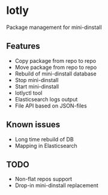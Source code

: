 # lotly

Package management for mini-dinstall

## Features

* Copy package from repo to repo
* Move package from repo to repo
* Rebuild of mini-dinstall database
* Stop mini-dinstall
* Start mini-dinstall
* lotlyctl tool
* Elasticsearch logs output
* File API based on JSON-files

## Known issues

* Long time rebuild of DB
* Mapping in Elasticsearch 

## TODO

* Non-flat repos support
* Drop-in mini-dinstall replacement
